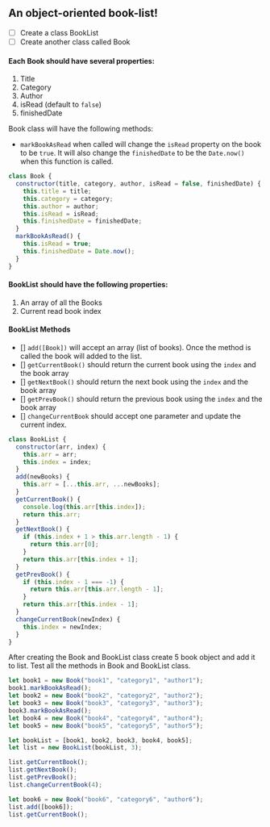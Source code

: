 ## An object-oriented book-list!

- [ ] Create a class BookList
- [ ] Create another class called Book

#### Each Book should have several properties:

1. Title
2. Category
3. Author
4. isRead (default to `false`)
5. finishedDate

Book class will have the following methods:

- `markBookAsRead` when called will change the `isRead` property on the book to be `true`. It will also change the `finishedDate` to be the `Date.now()` when this function is called.

```js
class Book {
  constructor(title, category, author, isRead = false, finishedDate) {
    this.title = title;
    this.category = category;
    this.author = author;
    this.isRead = isRead;
    this.finishedDate = finishedDate;
  }
  markBookAsRead() {
    this.isRead = true;
    this.finishedDate = Date.now();
  }
}
```

#### BookList should have the following properties:

1. An array of all the Books
2. Current read book index

#### BookList Methods

- [] `add([Book])` will accept an array (list of books). Once the method is called the book will added to the list.
- [] `getCurrentBook()` should return the current book using the `index` and the book array
- [] `getNextBook()` should return the next book using the `index` and the book array
- [] `getPrevBook()` should return the previous book using the `index` and the book array
- [] `changeCurrentBook` should accept one parameter and update the current index.

```js
class BookList {
  constructor(arr, index) {
    this.arr = arr;
    this.index = index;
  }
  add(newBooks) {
    this.arr = [...this.arr, ...newBooks];
  }
  getCurrentBook() {
    console.log(this.arr[this.index]);
    return this.arr;
  }
  getNextBook() {
    if (this.index + 1 > this.arr.length - 1) {
      return this.arr[0];
    }
    return this.arr[this.index + 1];
  }
  getPrevBook() {
    if (this.index - 1 === -1) {
      return this.arr[this.arr.length - 1];
    }
    return this.arr[this.index - 1];
  }
  changeCurrentBook(newIndex) {
    this.index = newIndex;
  }
}
```

After creating the Book and BookList class create 5 book object and add it to list. Test all the methods in Book and BookList class.

```js
let book1 = new Book("book1", "category1", "author1");
book1.markBookAsRead();
let book2 = new Book("book2", "category2", "author2");
let book3 = new Book("book3", "category3", "author3");
book3.markBookAsRead();
let book4 = new Book("book4", "category4", "author4");
let book5 = new Book("book5", "category5", "author5");

let bookList = [book1, book2, book3, book4, book5];
let list = new BookList(bookList, 3);

list.getCurrentBook();
list.getNextBook();
list.getPrevBook();
list.changeCurrentBook(4);

let book6 = new Book("book6", "category6", "author6");
list.add([book6]);
list.getCurrentBook();
```
